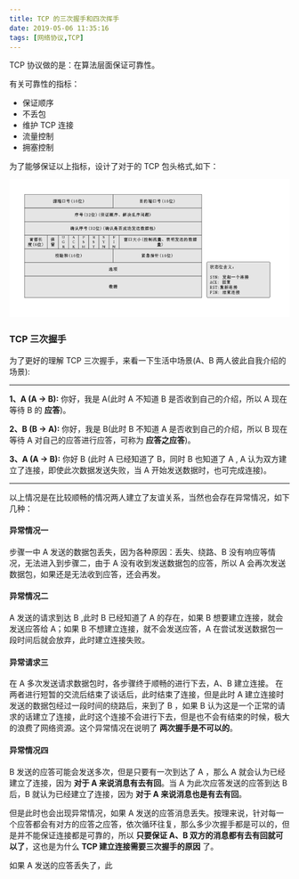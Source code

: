 ```yaml
---
title: TCP 的三次握手和四次挥手
date: 2019-05-06 11:35:16
tags: [网络协议,TCP]
---
```



TCP 协议做的是：在算法层面保证可靠性。

有关可靠性的指标：
* 保证顺序
* 不丢包
* 维护 TCP 连接
* 流量控制
* 拥塞控制

为了能够保证以上指标，设计了对于的 TCP 包头格式,如下：


![TCP 包头格式](/../images/2019_05_06_01.jpg)


### TCP 三次握手

为了更好的理解 TCP 三次握手，来看一下生活中场景(A、B 两人彼此自我介绍的场景):

---

**1、A (A -> B):** 你好，我是 A(此时 A 不知道 B 是否收到自己的介绍，所以 A 现在等待 B 的 **应答**)。

**2、B (B -> A):** 你好，我是 B(此时 B 不知道 A 是否收到自己的介绍，所以 B 现在等待 A 对自己的应答进行应答，可称为 **应答之应答**)。

**3、A (A -> B):** 你好 B (此时 A 已经知道了 B，同时 B 也知道了 A , A 认为双方建立了连接，即使此次数据发送失败，当 A 开始发送数据时，也可完成连接)。

---

以上情况是在比较顺畅的情况两人建立了友谊关系，当然也会存在异常情况，如下几种：

#### 异常情况一

步骤一中 A 发送的数据包丢失，因为各种原因：丢失、绕路、B 没有响应等情况，无法进入到步骤二，由于 A 没有收到发送数据包的应答，所以 A 会再次发送数据包，如果还是无法收到应答，还会再发。

#### 异常情况二

A 发送的请求到达 B ,此时 B 已经知道了 A 的存在，如果 B 想要建立连接，就会发送应答给 A；如果 B 不想建立连接，就不会发送应答，A 在尝试发送数据包一段时间后就会放弃，此时建立连接失败。


#### 异常请求三

在 A 多次发送请求数据包时，各步骤终于顺畅的进行下去，A、B 建立连接。 在两者进行短暂的交流后结束了谈话后，此时结束了连接，但是此时 A 建立连接时发送的数据包经过一段时间的绕路后，来到了 B ，如果 B 认为这是一个正常的请求的话建立了连接，此时这个连接不会进行下去，但是也不会有结束的时候，极大的浪费了网络资源。这个异常情况在说明了 **两次握手是不可以的**。

#### 异常情况四

B 发送的应答可能会发送多次，但是只要有一次到达了 A ，那么 A 就会认为已经建立了连接，因为 **对于 A 来说消息有去有回**。当 A 为此次应答发送的应答到达 B 后，B 就认为已经建立了连接，因为 **对于 A 来说消息也是有去有回**。

但是此时也会出现异常情况，如果 A 发送的应答消息丢失。按理来说，针对每一个应答都会有对方的应答之应答，依次循环往复，那么多少次握手都是可以的，但是并不能保证连接都是可靠的，所以 **只要保证 A、B 双方的消息都有去有回就可以了**，这也是为什么 **TCP 建立连接需要三次握手的原因** 了。

如果 A 发送的应答丢失了，此